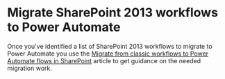 # Migrate SharePoint 2013 workflows to Power Automate

Once you've identified a list of SharePoint 2013 workflows to migrate to Power Automate you use the [Migrate from classic workflows to Power Automate flows in SharePoint](https://docs.microsoft.com/en-us/sharepoint/dev/business-apps/power-automate/guidance/migrate-from-classic-workflows-to-power-automate-flows) article to get guidance on the needed migration work.
